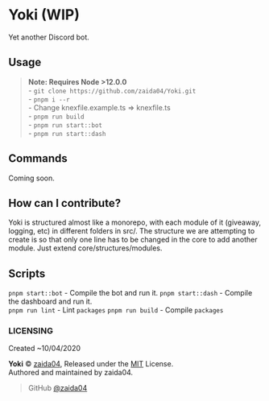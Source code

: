 # Yoki (WIP)
Yet another Discord bot.

## Usage
> **Note: Requires Node >12.0.0**  
    - `git clone https://github.com/zaida04/Yoki.git`  
    - `pnpm i --r`  
    - Change knexfile.example.ts => knexfile.ts  
    - `pnpm run build`  
    - `pnpm run start::bot`  
    - `pnpm run start::dash`
    

## Commands
Coming soon.

## How can I contribute?
Yoki is structured almost like a monorepo, with each module of it (giveaway, logging, etc) in different folders in src/. The structure we are attempting to create is so that only one line has to be changed in the core to add another module. Just extend core/structures/modules.

## Scripts  
`pnpm start::bot` - Compile the bot and run it. 
`pnpm start::dash` - Compile the dashboard and run it.  
`pnpm run lint` - Lint `packages` 
`pnpm run build` - Compile `packages`

### LICENSING  
Created ~10/04/2020  

**Yoki** © [zaida04](https://github.com/zaida04), Released under the [MIT](https://github.com/zaida04/Yoki/blob/master/LICENSE) License.  
Authored and maintained by zaida04.

> GitHub [@zaida04](https://github.com/zaida04) 

